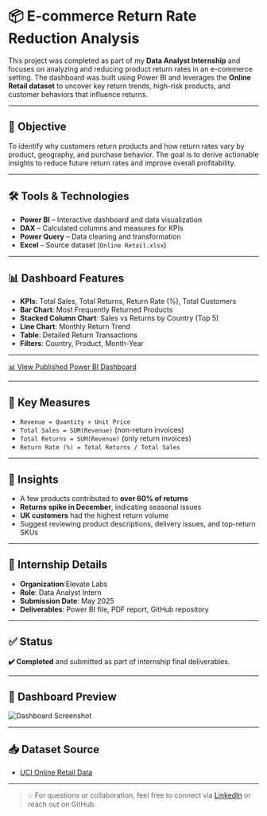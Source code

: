 # 📦 E-commerce Return Rate Reduction Analysis

This project was completed as part of my **Data Analyst Internship** and focuses on analyzing and reducing product return rates in an e-commerce setting. The dashboard was built using Power BI and leverages the **Online Retail dataset** to uncover key return trends, high-risk products, and customer behaviors that influence returns.

---

## 🎯 Objective

To identify why customers return products and how return rates vary by product, geography, and purchase behavior. The goal is to derive actionable insights to reduce future return rates and improve overall profitability.

---

## 🛠 Tools & Technologies

- **Power BI** – Interactive dashboard and data visualization  
- **DAX** – Calculated columns and measures for KPIs  
- **Power Query** – Data cleaning and transformation  
- **Excel** – Source dataset (`Online Retail.xlsx`)  

---

## 📊 Dashboard Features

- **KPIs**: Total Sales, Total Returns, Return Rate (%), Total Customers  
- **Bar Chart**: Most Frequently Returned Products  
- **Stacked Column Chart**: Sales vs Returns by Country (Top 5)  
- **Line Chart**: Monthly Return Trend  
- **Table**: Detailed Return Transactions  
- **Filters**: Country, Product, Month-Year  

---
[📊 View Published Power BI Dashboard](https://app.powerbi.com/view?r=eyJrIjoiMzFlMTQ4YjAtZGM2My00ZTE3LWE4MmQtMWM5MTBiZGY1MDk5IiwidCI6IjUwMTcxNjkxLTExNDItNDFjMi1hNzZjLWM2MDljZDExMmYzZiJ9)


---

## 📌 Key Measures

- `Revenue = Quantity × Unit Price`  
- `Total Sales = SUM(Revenue)` (non-return invoices)  
- `Total Returns = SUM(Revenue)` (only return invoices)  
- `Return Rate (%) = Total Returns / Total Sales`

---

## 🧠 Insights

- A few products contributed to **over 60% of returns**  
- **Returns spike in December**, indicating seasonal issues  
- **UK customers** had the highest return volume  
- Suggest reviewing product descriptions, delivery issues, and top-return SKUs

---

## 📅 Internship Details

- **Organization**:Elevate Labs  
- **Role**: Data Analyst Intern
- **Submission Date**: May 2025  
- **Deliverables**: Power BI file, PDF report, GitHub repository  

---

## ✅ Status

**✔️ Completed** and submitted as part of internship final deliverables.

---

## 📸 Dashboard Preview

![Dashboard Screenshot](assets/dashboard_screenshot.png)

---

## 📥 Dataset Source

- [UCI Online Retail Data](https://archive.ics.uci.edu/ml/datasets/Online+Retail)

---

> 💡 For questions or collaboration, feel free to connect via [LinkedIn](https://www.linkedin.com/in/tejas-data-analyst/) or reach out on GitHub.


